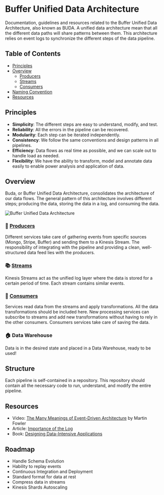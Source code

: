 # Buffer Unified Data Architecture

Documentation, guidelines and resources related to the Buffer Unified Data Architecture, also known as BUDA. A unified data architecture mean that all the different data paths will share patterns between them. This architecture relies on event logs to synchronize the different steps of the data pipeline.

## Table of Contents

- [Principles](#principles)
- [Overview](#overview)
    - [Producers](producers.md)
    - [Streams](streams.md)
    - [Consumers](consumers.md)
- [Naming Convention](naming-conventions.md)
- [Resources](#resources)

## Principles

- **Simplicity**: The different steps are easy to understand, modify, and test.
- **Reliability**: All the errors in the pipeline can be recovered.
- **Modularity**: Each step can be iterated independently.
- **Consistency**: We follow the same conventions and design patterns in all pipelines.
- **Efficiency**: Data flows as real time as possible, and we can scale out to handle load as needed.
- **Flexibility**: We have the ability to transform, model and annotate data easily to enable power analysis and application of data.

## Overview

Buda, or Buffer Unified Data Architecture, consolidates the architecture of our data flows. The general pattern of this architecture involves different steps; producing the data, storing the data in a log, and consuming the data.

![Buffer Unified Data Architecture](https://d2mxuefqeaa7sj.cloudfront.net/s_3EAB683638C13FFF3154D0EC56FE49942EA7C476EC134D1DF4BCFBC3031D8D94_1498724503554_Buffer+Unified+Data+Architecture.png)

### :pencil: [**Producers**](producers.md)

Different services take care of gathering events from specific sources (Mongo, Stripe, Buffer) and sending them to a Kinesis Stream. The responsibility of integrating with the pipeline and providing a clean, well-structured data feed lies with the producers.

### :books: [**Streams**](streams.md)

Kinesis Streams act as the unified log layer where the data is stored for a certain period of time. Each stream contains similar events.

### :book: [**Consumers**](consumers.md)

Services read data from the streams and apply transformations. All the data transformations should be included here. New processing services can subscribe to streams and add new transformations without having to rely in the other consumers. Consumers services take care of saving the data.

### :house: **Data Warehouse**

Data is in the desired state and placed in a Data Warehouse, ready to be used!

## Structure

Each pipeline is self-contained in a repository. This repository should contain all the necessary code to run, understand, and modify the entire pipeline.

## Resources

- Video: [The Many Meanings of Event-Driven Architecture](https://youtu.be/STKCRSUsyP0) by Martin Fowler
- Article: [Importance of the Log](https://engineering.linkedin.com/distributed-systems/log-what-every-software-engineer-should-know-about-real-time-datas-unifying)
- Book: [Designing Data-Intensive Applications](http://dataintensive.net/)

## Roadmap

- Handle Schema Evolution
- Hability to replay events
- Continuous Integration and Deployment
- Standard format for data at rest
- Compress data in streams
- Kinesis Shards Autoscaling
